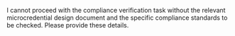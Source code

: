 I cannot proceed with the compliance verification task without the relevant microcredential design document and the specific compliance standards to be checked. Please provide these details.
